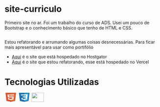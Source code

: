 # site-curriculo
Primeiro site no ar. 
Foi um trabalho do curso de ADS. Usei um pouco de Bootstrap e o conhecimento básico que tenho de HTML e CSS.

##
Estou refatorando e arrumando algumas coisas desnecessárias.
Para ficar mais apresentável para usar como portifólio
<ul>
  <li><a href="http://curriculosorin.com.br/">Aqui</a> é o site que está hospedado no Hostgator</li>
  <li><a href="https://site-curriculo-ref.vercel.app/">Aqui</a> é o site que estou refatorando, esse está hospedado no Vercel </li>
</ul>

<h1>Tecnologias Utilizadas</h1>
<div style="display: block;">
<img align="center" height="30" width="40" src="https://raw.githubusercontent.com/devicons/devicon/master/icons/html5/html5-original.svg">
<img align="center" height="30" width="40" src="https://raw.githubusercontent.com/devicons/devicon/master/icons/css3/css3-original.svg">
<img align="center" height="30" width="40" src="https://cdn.jsdelivr.net/gh/devicons/devicon/icons/bootstrap/bootstrap-original.svg">
</div>


